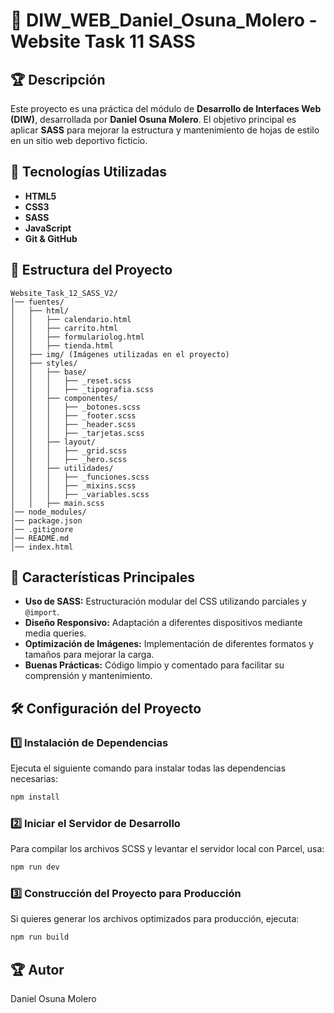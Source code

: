 # 📌 DIW_WEB_Daniel_Osuna_Molero - Website Task 11 SASS

## 🏆 Descripción
Este proyecto es una práctica del módulo de **Desarrollo de Interfaces Web (DIW)**, desarrollada por **Daniel Osuna Molero**. El objetivo principal es aplicar **SASS** para mejorar la estructura y mantenimiento de hojas de estilo en un sitio web deportivo ficticio.

## 🚀 Tecnologías Utilizadas
- **HTML5**
- **CSS3**
- **SASS**
- **JavaScript**
- **Git & GitHub**

## 📂 Estructura del Proyecto

```
Website_Task_12_SASS_V2/
│── fuentes/
│   ├── html/
│   │   ├── calendario.html
│   │   ├── carrito.html
│   │   ├── formulariolog.html
│   │   ├── tienda.html
│   ├── img/ (Imágenes utilizadas en el proyecto)
│   ├── styles/
│   │   ├── base/
│   │   │   ├── _reset.scss
│   │   │   ├── _tipografia.scss
│   │   ├── componentes/
│   │   │   ├── _botones.scss
│   │   │   ├── _footer.scss
│   │   │   ├── _header.scss
│   │   │   ├── _tarjetas.scss
│   │   ├── layout/
│   │   │   ├── _grid.scss
│   │   │   ├── _hero.scss
│   │   ├── utilidades/
│   │   │   ├── _funciones.scss
│   │   │   ├── _mixins.scss
│   │   │   ├── _variables.scss
│   │   ├── main.scss
│── node_modules/
│── package.json
│── .gitignore
│── README.md
│── index.html
```

## 🎯 Características Principales
- **Uso de SASS:** Estructuración modular del CSS utilizando parciales y `@import`.
- **Diseño Responsivo:** Adaptación a diferentes dispositivos mediante media queries.
- **Optimización de Imágenes:** Implementación de diferentes formatos y tamaños para mejorar la carga.
- **Buenas Prácticas:** Código limpio y comentado para facilitar su comprensión y mantenimiento.

## 🛠️ Configuración del Proyecto

### 1️⃣ Instalación de Dependencias

Ejecuta el siguiente comando para instalar todas las dependencias necesarias:

```sh
npm install
```

### 2️⃣ Iniciar el Servidor de Desarrollo

Para compilar los archivos SCSS y levantar el servidor local con Parcel, usa:

```sh
npm run dev
```

### 3️⃣ Construcción del Proyecto para Producción

Si quieres generar los archivos optimizados para producción, ejecuta:

```sh
npm run build
```

## 🏆 Autor
Daniel Osuna Molero





